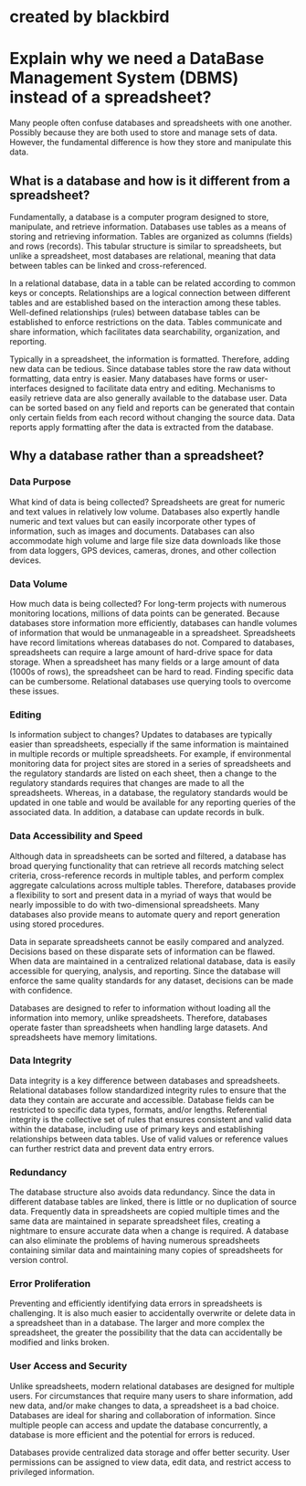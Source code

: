 # created by blackbird 

# Explain why we need a DataBase Management System (DBMS) instead of a spreadsheet?

Many people often confuse databases and spreadsheets with one another. Possibly because they are both used to store and manage sets of data. However, the fundamental difference is how they store and manipulate this data.

## **What is a database and how is it different from a spreadsheet?**

Fundamentally, a database is a computer program designed to store, manipulate, and retrieve information. Databases use tables as a means of storing and retrieving information. Tables are organized as columns (fields) and rows (records). This tabular structure is similar to spreadsheets, but unlike a spreadsheet, most databases are relational, meaning that data between tables can be linked and cross-referenced.

In a relational database, data in a table can be related according to common keys or concepts. Relationships are a logical connection between different tables and are established based on the interaction among these tables. Well-defined relationships (rules) between database tables can be established to enforce restrictions on the data. Tables communicate and share information, which facilitates data searchability, organization, and reporting.

Typically in a spreadsheet, the information is formatted. Therefore, adding new data can be tedious. Since database tables store the raw data without formatting, data entry is easier. Many databases have forms or user-interfaces designed to facilitate data entry and editing. Mechanisms to easily retrieve data are also generally available to the database user. Data can be sorted based on any field and reports can be generated that contain only certain fields from each record without changing the source data. Data reports apply formatting after the data is extracted from the database.

## **Why a database rather than a spreadsheet?**

### **Data Purpose**

What kind of data is being collected? Spreadsheets are great for numeric and text values in relatively low volume. Databases also expertly handle numeric and text values but can easily incorporate other types of information, such as images and documents. Databases can also accommodate high volume and large file size data downloads like those from data loggers, GPS devices, cameras, drones, and other collection devices.

### **Data Volume**

How much data is being collected? For long-term projects with numerous monitoring locations, millions of data points can be generated. Because databases store information more efficiently, databases can handle volumes of information that would be unmanageable in a spreadsheet. Spreadsheets have record limitations whereas databases do not. Compared to databases, spreadsheets can require a large amount of hard-drive space for data storage. When a spreadsheet has many fields or a large amount of data (1000s of rows), the spreadsheet can be hard to read. Finding specific data can be cumbersome. Relational databases use querying tools to overcome these issues.

### **Editing**

Is information subject to changes? Updates to databases are typically easier than spreadsheets, especially if the same information is maintained in multiple records or multiple spreadsheets. For example, if environmental monitoring data for project sites are stored in a series of spreadsheets and the regulatory standards are listed on each sheet, then a change to the regulatory standards requires that changes are made to all the spreadsheets. Whereas, in a database, the regulatory standards would be updated in one table and would be available for any reporting queries of the associated data. In addition, a database can update records in bulk.

### **Data Accessibility and Speed**

Although data in spreadsheets can be sorted and filtered, a database has broad querying functionality that can retrieve all records matching select criteria, cross-reference records in multiple tables, and perform complex aggregate calculations across multiple tables. Therefore, databases provide a flexibility to sort and present data in a myriad of ways that would be nearly impossible to do with two-dimensional spreadsheets. Many databases also provide means to automate query and report generation using stored procedures.

Data in separate spreadsheets cannot be easily compared and analyzed. Decisions based on these disparate sets of information can be flawed. When data are maintained in a centralized relational database, data is easily accessible for querying, analysis, and reporting. Since the database will enforce the same quality standards for any dataset, decisions can be made with confidence.

Databases are designed to refer to information without loading all the information into memory, unlike spreadsheets. Therefore, databases operate faster than spreadsheets when handling large datasets. And spreadsheets have memory limitations.

### **Data Integrity**

Data integrity is a key difference between databases and spreadsheets. Relational databases follow standardized integrity rules to ensure that the data they contain are accurate and accessible. Database fields can be restricted to specific data types, formats, and/or lengths. Referential integrity is the collective set of rules that ensures consistent and valid data within the database, including use of primary keys and establishing relationships between data tables. Use of valid values or reference values can further restrict data and prevent data entry errors.

### **Redundancy**
The database structure also avoids data redundancy. Since the data in different database tables are linked, there is little or no duplication of source data. Frequently data in spreadsheets are copied multiple times and the same data are maintained in separate spreadsheet files, creating a nightmare to ensure accurate data when a change is required. A database can also eliminate the problems of having numerous spreadsheets containing similar data and maintaining many copies of spreadsheets for version control.

### **Error Proliferation**

Preventing and efficiently identifying data errors in spreadsheets is challenging.
It is also much easier to accidentally overwrite or delete data in a spreadsheet than in a database. The larger and more complex the spreadsheet, the greater the possibility that the data can accidentally be modified and links broken.

### **User Access and Security**

Unlike spreadsheets, modern relational databases are designed for multiple users. For circumstances that require many users to share information, add new data, and/or make changes to data, a spreadsheet is a bad choice. Databases are ideal for sharing and collaboration of information. Since multiple people can access and update the database concurrently, a database is more efficient and the potential for errors is reduced.

Databases provide centralized data storage and offer better security. User permissions can be assigned to view data, edit data, and restrict access to privileged information.
